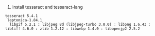 1. Install tessaract and tessaract-lang

```
tesseract 5.4.1
 leptonica-1.84.1
  libgif 5.2.1 : libjpeg 8d (libjpeg-turbo 3.0.0) : libpng 1.6.43 : libtiff 4.6.0 : zlib 1.2.12 : libwebp 1.4.0 : libopenjp2 2.5.2
```